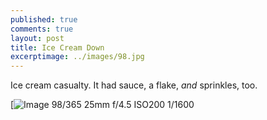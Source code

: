 ```yaml
---
published: true
comments: true
layout: post
title: Ice Cream Down
excerptimage: ../images/98.jpg
---
```


Ice cream casualty. It had sauce, a flake, _and_ sprinkles, too. 

[![Image 98/365	25mm	f/4.5	ISO200	1/1600](https://www.flickr.com/photos/tmadhavan/17118818121/)